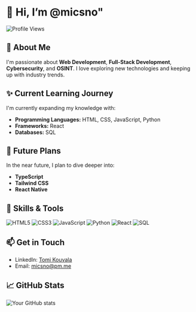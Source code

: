 # 👋 Hi, I’m @micsno"

![Profile Views](https://komarev.com/ghpvc/?username=micsno&color=blueviolet)

## 👀 About Me
I'm passionate about **Web Development**, **Full-Stack Development**, **Cybersecurity**, and **OSINT**. I love exploring new technologies and keeping up with industry trends.

## ✨ Current Learning Journey
I'm currently expanding my knowledge with:
- **Programming Languages:** HTML, CSS, JavaScript, Python
- **Frameworks:** React
- **Databases:** SQL

## 🌱 Future Plans
In the near future, I plan to dive deeper into:
- **TypeScript**
- **Tailwind CSS**
- **React Native**

## 🚀 Skills & Tools

![HTML5](https://img.shields.io/badge/HTML5-E34F26?style=flat-square&logo=html5&logoColor=white)
![CSS3](https://img.shields.io/badge/CSS3-1572B6?style=flat-square&logo=css3&logoColor=white)
![JavaScript](https://img.shields.io/badge/JavaScript-F7DF1E?style=flat-square&logo=javascript&logoColor=black)
![Python](https://img.shields.io/badge/Python-3776AB?style=flat-square&logo=python&logoColor=white)
![React](https://img.shields.io/badge/React-20232A?style=flat-square&logo=react&logoColor=61DAFB)
![SQL](https://img.shields.io/badge/SQL-336791?style=flat-square&logo=postgresql&logoColor=white)

## 📫 Get in Touch
- LinkedIn: [Tomi Kouvala](https://www.linkedin.com/in/tomikouvala)
- Email: [micsno@pm.me](mailto:micsno@pm.me)

## 📈 GitHub Stats
![Your GitHub stats](https://github-readme-stats.vercel.app/api?username=micsno&show_icons=true&theme=radical)

